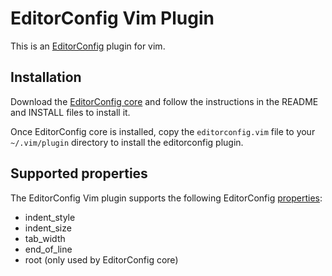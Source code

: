 # EditorConfig Vim Plugin

This is an [EditorConfig][] plugin for vim.

## Installation

Download the [EditorConfig core][] and follow the instructions in the README
and INSTALL files to install it.

Once EditorConfig core is installed, copy the `editorconfig.vim` file to your
`~/.vim/plugin` directory to install the editorconfig plugin.

## Supported properties

The EditorConfig Vim plugin supports the following EditorConfig [properties][]:

* indent_style
* indent_size
* tab_width
* end_of_line
* root (only used by EditorConfig core)

[EditorConfig]: http://editorconfig.org
[EditorConfig core]: https://github.com/editorconfig/editorconfig-core
[properties]: http://editorconfig.org/#supported-properties
